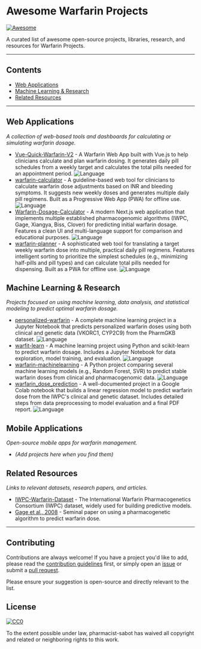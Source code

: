 # Awesome Warfarin Projects

[![Awesome](https://awesome.re/badge.svg)](https://awesome.re)

A curated list of awesome open-source projects, libraries, research, and resources for Warfarin Projects.

---

## Contents

- [Web Applications](#web-applications)
- [Machine Learning & Research](#machine-learning--research)
- [Related Resources](#related-resources)

---

## Web Applications

*A collection of web-based tools and dashboards for calculating or simulating warfarin dosage.*

- [Vue-Quick-Warfarin-V2](https://github.com/Napatchouli/Vue-Quick-Warfarin-V2) - A Warfarin Web App built with Vue.js to help clinicians calculate and plan warfarin dosing. It generates daily pill schedules from a weekly target and calculates the total pills needed for an appointment period. ![Language](https://img.shields.io/github/languages/top/Napatchouli/Vue-Quick-Warfarin-V2)
- [warfarin-calculator](https://github.com/Paond55/warfarin-calculator) - A guideline-based web tool for clinicians to calculate warfarin dose adjustments based on INR and bleeding symptoms. It suggests new weekly doses and generates multiple daily pill regimens. Built as a Progressive Web App (PWA) for offline use. ![Language](https://img.shields.io/github/languages/top/Paond55/warfarin-calculator)
- [Warfarin-Dosage-Calculator](https://github.com/pzweuj/warfarin-dosage-calculator) - A modern Next.js web application that implements multiple established pharmacogenomic algorithms (IWPC, Gage, Xiangya, Biss, Clover) for predicting initial warfarin dosage. Features a clean UI and multi-language support for comparison and educational purposes. ![Language](https://img.shields.io/github/languages/top/pzweuj/warfarin-dosage-calculator)
- [warfarin-planner](https://github.com/warfarin-net/warfarin-planner) - A sophisticated web tool for translating a target weekly warfarin dose into multiple, practical daily pill regimens. Features intelligent sorting to prioritize the simplest schedules (e.g., minimizing half-pills and pill types) and can calculate total pills needed for dispensing. Built as a PWA for offline use. ![Language](https://img.shields.io/github/languages/top/warfarin-net/warfarin-planner)

## Machine Learning & Research

*Projects focused on using machine learning, data analysis, and statistical modeling to predict optimal warfarin dosage.*

- [personalized-warfarin](https://github.com/cybergeist0/personalized-warfarin) - A complete machine learning project in a Jupyter Notebook that predicts personalized warfarin doses using both clinical and genetic data (VKORC1, CYP2C9) from the PharmGKB dataset. ![Language](https://img.shields.io/github/languages/top/cybergeist0/personalized-warfarin)
- [warfit-learn](https://github.com/gianlucatruda/warfit-learn) - A machine learning project using Python and scikit-learn to predict warfarin dosage. Includes a Jupyter Notebook for data exploration, model training, and evaluation. ![Language](https://img.shields.io/github/languages/top/gianlucatruda/warfit-learn)
- [warfarin-machinelearning](https://github.com/karneslab/warfarin-machinelearning) - A Python project comparing several machine learning models (e.g., Random Forest, SVR) to predict stable warfarin doses from clinical and pharmacogenomic data. ![Language](https://img.shields.io/github/languages/top/karneslab/warfarin-machinelearning)
- [warfarin_dose_prediction](https://github.com/farahyusri12/warfarin_dose_prediction) - A well-documented project in a Google Colab notebook that builds a linear regression model to predict warfarin dose from the IWPC's clinical and genetic dataset. Includes detailed steps from data preprocessing to model evaluation and a final PDF report. ![Language](https://img.shields.io/github/languages/top/farahyusri12/warfarin_dose_prediction)

## Mobile Applications

*Open-source mobile apps for warfarin management.*

- *(Add projects here when you find them)*

## Related Resources

*Links to relevant datasets, research papers, and articles.*

- [IWPC-Warfarin-Dataset](https://www.pharmgkb.org/page/iwpc) - The International Warfarin Pharmacogenetics Consortium (IWPC) dataset, widely used for building predictive models.
- [Gage et al., 2008](https://www.nejm.org/doi/full/10.1056/nejmoa0801363) - Seminal paper on using a pharmacogenetic algorithm to predict warfarin dose.

---

## Contributing

Contributions are always welcome! If you have a project you'd like to add, please read the [contribution guidelines](CONTRIBUTING.md) first, or simply open an [issue](https://github.com/pharmacist-sabot/awesome-warfarin/issues) or submit a [pull request](https://github.com/pharmacist-sabot/awesome-warfarin/pulls).

Please ensure your suggestion is open-source and directly relevant to the list.

## License

[![CC0](https://licensebuttons.net/p/zero/1.0/88x31.png)](https://creativecommons.org/publicdomain/zero/1.0/)

To the extent possible under law, pharmacist-sabot has waived all copyright and related or neighboring rights to this work.
